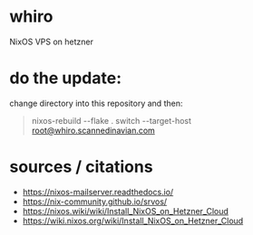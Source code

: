 # whiro
NixOS VPS on hetzner

# do the update:
change directory into this repository and then:
> nixos-rebuild --flake . switch --target-host root@whiro.scannedinavian.com

# sources / citations
- https://nixos-mailserver.readthedocs.io/
- https://nix-community.github.io/srvos/
- https://nixos.wiki/wiki/Install_NixOS_on_Hetzner_Cloud
- https://wiki.nixos.org/wiki/Install_NixOS_on_Hetzner_Cloud
